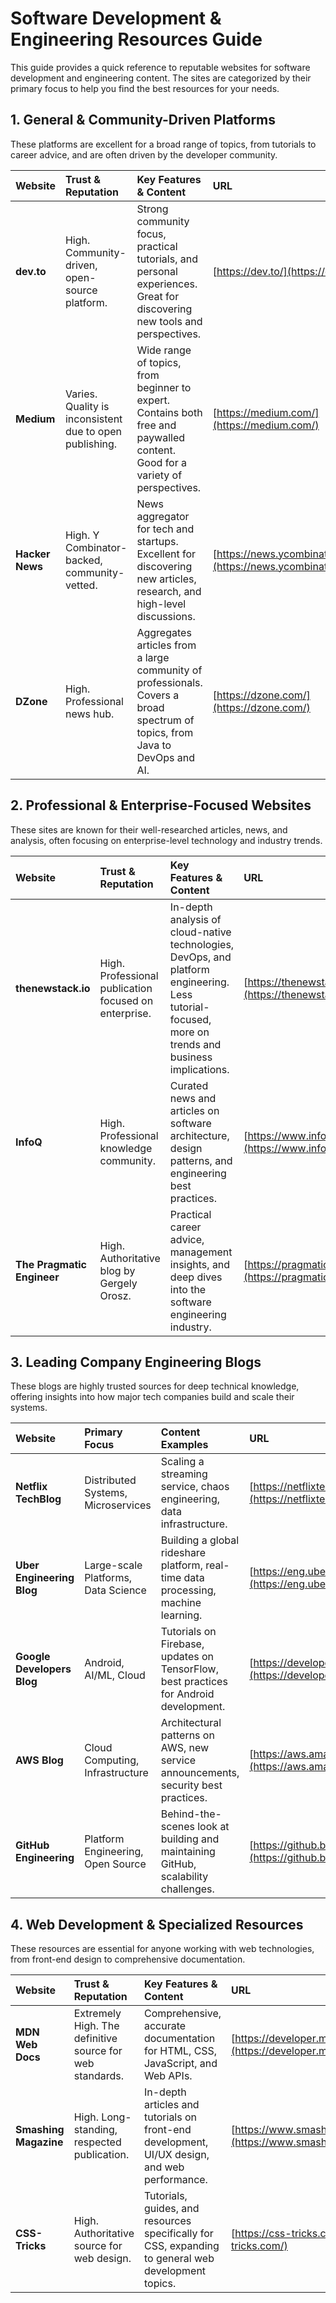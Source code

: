# Software Development & Engineering Resources Guide

This guide provides a quick reference to reputable websites for software development and engineering content. The sites are categorized by their primary focus to help you find the best resources for your needs.

## 1. General & Community-Driven Platforms

These platforms are excellent for a broad range of topics, from tutorials to career advice, and are often driven by the developer community.

| Website | Trust & Reputation | Key Features & Content | URL |
| :--- | :--- | :--- | :--- |
| **dev.to** | High. Community-driven, open-source platform. | Strong community focus, practical tutorials, and personal experiences. Great for discovering new tools and perspectives. | [https://dev.to/](https://dev.to/) |
| **Medium** | Varies. Quality is inconsistent due to open publishing. | Wide range of topics, from beginner to expert. Contains both free and paywalled content. Good for a variety of perspectives. | [https://medium.com/](https://medium.com/) |
| **Hacker News** | High. Y Combinator-backed, community-vetted. | News aggregator for tech and startups. Excellent for discovering new articles, research, and high-level discussions. | [https://news.ycombinator.com/](https://news.ycombinator.com/) |
| **DZone** | High. Professional news hub. | Aggregates articles from a large community of professionals. Covers a broad spectrum of topics, from Java to DevOps and AI. | [https://dzone.com/](https://dzone.com/) |

## 2. Professional & Enterprise-Focused Websites

These sites are known for their well-researched articles, news, and analysis, often focusing on enterprise-level technology and industry trends.

| Website | Trust & Reputation | Key Features & Content | URL |
| :--- | :--- | :--- | :--- |
| **thenewstack.io** | High. Professional publication focused on enterprise. | In-depth analysis of cloud-native technologies, DevOps, and platform engineering. Less tutorial-focused, more on trends and business implications. | [https://thenewstack.io/](https://thenewstack.io/) |
| **InfoQ** | High. Professional knowledge community. | Curated news and articles on software architecture, design patterns, and engineering best practices. | [https://www.infoq.com/](https://www.infoq.com/) |
| **The Pragmatic Engineer** | High. Authoritative blog by Gergely Orosz. | Practical career advice, management insights, and deep dives into the software engineering industry. | [https://pragmaticengineer.com/](https://pragmaticengineer.com/) |

## 3. Leading Company Engineering Blogs

These blogs are highly trusted sources for deep technical knowledge, offering insights into how major tech companies build and scale their systems.

| Website | Primary Focus | Content Examples | URL |
| :--- | :--- | :--- | :--- |
| **Netflix TechBlog** | Distributed Systems, Microservices | Scaling a streaming service, chaos engineering, data infrastructure. | [https://netflixtechblog.com/](https://netflixtechblog.com/) |
| **Uber Engineering Blog** | Large-scale Platforms, Data Science | Building a global rideshare platform, real-time data processing, machine learning. | [https://eng.uber.com/](https://eng.uber.com/) |
| **Google Developers Blog** | Android, AI/ML, Cloud | Tutorials on Firebase, updates on TensorFlow, best practices for Android development. | [https://developers.googleblog.com/](https://developers.googleblog.com/) |
| **AWS Blog** | Cloud Computing, Infrastructure | Architectural patterns on AWS, new service announcements, security best practices. | [https://aws.amazon.com/blogs/aws/](https://aws.amazon.com/blogs/aws/) |
| **GitHub Engineering** | Platform Engineering, Open Source | Behind-the-scenes look at building and maintaining GitHub, scalability challenges. | [https://github.blog/engineering/](https://github.blog/engineering/) |

## 4. Web Development & Specialized Resources

These resources are essential for anyone working with web technologies, from front-end design to comprehensive documentation.

| Website | Trust & Reputation | Key Features & Content | URL |
| :--- | :--- | :--- | :--- |
| **MDN Web Docs** | Extremely High. The definitive source for web standards. | Comprehensive, accurate documentation for HTML, CSS, JavaScript, and Web APIs. | [https://developer.mozilla.org/](https://developer.mozilla.org/) |
| **Smashing Magazine** | High. Long-standing, respected publication. | In-depth articles and tutorials on front-end development, UI/UX design, and web performance. | [https://www.smashingmagazine.com/](https://www.smashingmagazine.com/) |
| **CSS-Tricks** | High. Authoritative source for web design. | Tutorials, guides, and resources specifically for CSS, expanding to general web development topics. | [https://css-tricks.com/](https://css-tricks.com/) |
